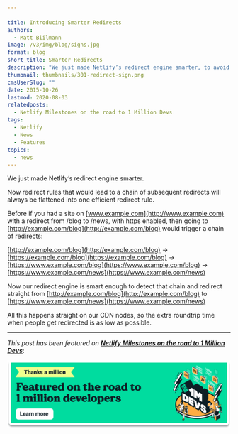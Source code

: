 ```yaml
---

title: Introducing Smarter Redirects
authors:
  - Matt Biilmann
image: /v3/img/blog/signs.jpg
format: blog
short_title: Smarter Redirects
description: "We just made Netlify’s redirect engine smarter, to avoid chained redirects."
thumbnail: thumbnails/301-redirect-sign.png
cmsUserSlug: ""
date: 2015-10-26
lastmod: 2020-08-03
relatedposts:
  - Netlify Milestones on the road to 1 Million Devs
tags:
  - Netlify
  - News
  - Features
topics:
  - news
---
```


We just made Netlify’s redirect engine smarter.

Now redirect rules that would lead to a chain of subsequent redirects will always be flattened into one efficient redirect rule.

<!-- excerpt -->

Before if you had a site on [www.example.com](http://www.example.com) with a redirect from /blog to /news, with https enabled, then going to [http://example.com/blog](http://example.com/blog) would trigger a chain of redirects:

[http://example.com/blog](http://example.com/blog) → [https://example.com/blog](https://example.com/blog) → [https://www.example.com/blog](https://www.example.com/blog) → [https://www.example.com/news](https://www.example.com/news)

Now our redirect engine is smart enough to detect that chain and redirect straight from [http://example.com/blog](http://example.com/blog) to [https://www.example.com/news](https://www.example.com/news)

All this happens straight on our CDN nodes, so the extra roundtrip time when people get redirected is as low as possible.

---

_This post has been featured on **[Netlify Milestones on the road to 1 Million Devs](https://www.netlify.com/blog/2020/08/03/netlify-milestones-on-the-road-to-1-million-devs/#netlify-launches-smarter-redirects)**_:

[![Netlify 1 Million Devs article feature](/v3/img/blog/featured-on-1-million-devs-banner.png)](https://www.netlify.com/blog/2020/08/03/netlify-milestones-on-the-road-to-1-million-devs/#netlify-launches-smarter-redirects)
